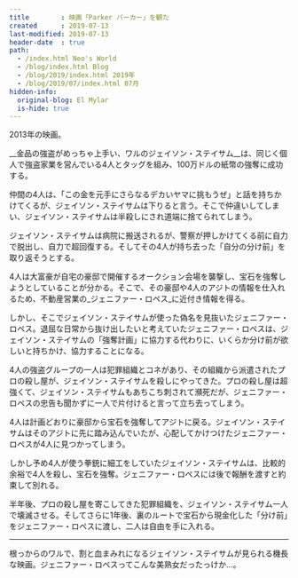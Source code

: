 ```yaml
---
title        : 映画「Parker パーカー」を観た
created      : 2019-07-13
last-modified: 2019-07-13
header-date  : true
path:
  - /index.html Neo's World
  - /blog/index.html Blog
  - /blog/2019/index.html 2019年
  - /blog/2019/07/index.html 07月
hidden-info:
  original-blog: El Mylar
  is-hide: true
---
```


2013年の映画。

__金品の強盗がめっちゃ上手い、ワルのジェイソン・ステイサム__は、同じく個人で強盗家業を営んでいる4人とタッグを組み、100万ドルの紙幣の強奪に成功する。

仲間の4人は、「この金を元手にさらなるデカいヤマに挑もうぜ」と話を持ちかけてくるが、ジェイソン・ステイサムは下りると言う。そこで仲違いしてしまい、ジェイソン・ステイサムは半殺しにされ道端に捨てられてしまう。

ジェイソン・ステイサムは病院に搬送されるが、警察が押しかけてくる前に自力で脱出し、自力で超回復する。そしてその4人が持ち去った「自分の分け前」を取り返そうとする。

4人は大富豪が自宅の豪邸で開催するオークション会場を襲撃し、宝石を強奪しようとしていることが分かる。そこで、その豪邸や4人のアジトの情報を仕入れるため、不動産営業の_ジェニファー・ロペス_に近付き情報を得る。

しかし、そこでジェイソン・ステイサムが使った偽名を見抜いたジェニファー・ロペス。退屈な日常から抜け出したいと考えていたジェニファー・ロペスは、ジェイソン・ステイサムの「強奪計画」に協力する代わりに、いくらか分け前が欲しいと持ちかけ、協力することになる。

4人の強盗グループの一人は犯罪組織とコネがあり、その組織から派遣されたプロの殺し屋が、ジェイソン・ステイサムを殺しにやってきた。プロの殺し屋は超強くて、ジェイソン・ステイサムもあちこち刺されて瀕死だが、ジェニファー・ロペスの忠告も聞かずに一人で片付けると言って立ち去ってしまう。

4人は計画どおりに豪邸から宝石を強奪してアジトに戻る。ジェイソン・ステイサムはそのアジトに先に踏み込んでいたが、心配してかけつけたジェニファー・ロペスが4人に見つかってしまう。

しかし予め4人が使う拳銃に細工をしていたジェイソン・ステイサムは、比較的余裕で4人を殺し、宝石を強奪。ジェニファー・ロペスには後で報酬を渡すと約束して別れる。

半年後、プロの殺し屋を寄こしてきた犯罪組織を、ジェイソン・ステイサム一人で壊滅させる。そしてさらに1年後、裏のルートで宝石から現金化した「分け前」をジェニファー・ロペスに渡し、二人は自由を手に入れる。

---

根っからのワルで、割と血まみれになるジェイソン・ステイサムが見られる機長な映画。ジェニファー・ロペスってこんな美熟女だったっけか…。
